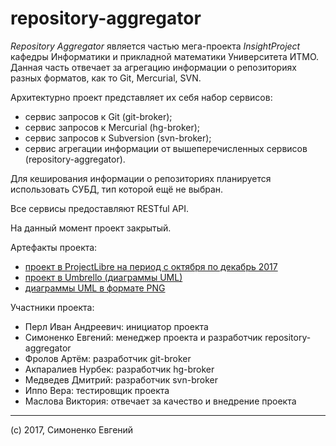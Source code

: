 # repository-aggregator

*Repository Aggregator* является частью мега-проекта *InsightProject* кафедры
Информатики и прикладной математики Университета ИТМО. Данная часть отвечает
за агрегацию информации о репозиториях разных форматов, как то Git, Mercurial,
SVN.

Архитектурно проект представляет их себя набор сервисов:

- сервис запросов к Git (git-broker);
- сервис запросов к Mercurial (hg-broker);
- сервис запросов к Subversion (svn-broker);
- сервис агрегации информации от вышеперечисленных сервисов (repository-aggregator).

Для кеширования информации о репозиториях планируется использовать СУБД, тип
которой ещё не выбран.

Все сервисы предоставляют RESTful API.

На данный момент проект закрытый.

Артефакты проекта:

- [проект в ProjectLibre на период с октября по декабрь 2017](./repository-aggregator.pod)
- [проект в Umbrello (диаграммы UML)](./repository-aggregator.xmi)
- [диаграммы UML в формате PNG](./uml/README.md)

Участники проекта:

- Перл Иван Андреевич: инициатор проекта
- Симоненко Евгений: менеджер проекта и разработчик repository-aggregator
- Фролов Артём: разработчик git-broker
- Акпаралиев Нурбек: разработчик hg-broker
- Медведев Дмитрий: разработчик svn-broker
- Иппо Вера: тестировщик проекта
- Маслова Виктория: отвечает за качество и внедрение проекта

---

(c) 2017, Симоненко Евгений
